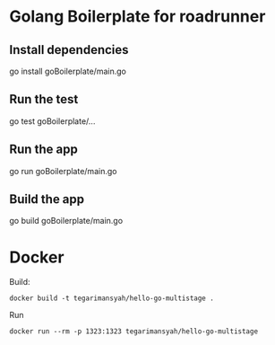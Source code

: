 # Golang Boilerplate for roadrunner

## Install dependencies

go install goBoilerplate/main.go

## Run the test

go test goBoilerplate/...

## Run the app

go run goBoilerplate/main.go

## Build the app

go build goBoilerplate/main.go

# Docker 

Build:

```
docker build -t tegarimansyah/hello-go-multistage .
```

Run

```
docker run --rm -p 1323:1323 tegarimansyah/hello-go-multistage
```